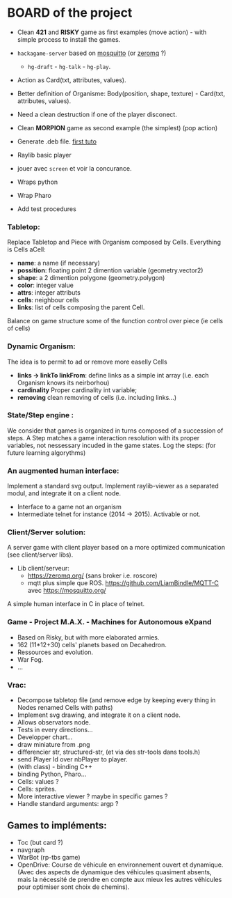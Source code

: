 # BOARD of the project

- Clean **421** and **RISKY** game as first examples (move action) - with simple process to install the games.
- `hackagame-server` based on [mosquitto](https://mosquitto.org/) (or [zeromq](http://czmq.zeromq.org/) ?)
   * `hg-draft` - `hg-talk` - `hg-play`.
- Action as Card(txt, attributes, values).
- Better definition of Organisme: Body(position, shape, texture) - Card(txt, attributes, values).
- Need a clean destruction if one of the player disconect.

- Clean **MORPION** game as second example (the simplest) (pop action)
- Generate .deb file. [first tuto](https://medium.com/deplink/how-to-create-a-deb-file-tutorial-b56388fc35fd)
- Raylib basic player
- jouer avec `screen` et voir la concurance.
- Wraps python
- Wrap Pharo
- Add test procedures

### Tabletop:

Replace Tabletop and Piece with Organism composed by Cells. Everything is Cells
aCell:

- **name**: a name (if necessary)
- **possition**: floating point 2 dimention variable (geometry.vector2)
- **shape**: a 2 dimention polygone (geometry.polygon)
- **color**: integer value
- **attrs**: integer attributs
- **cells**: neighbour cells
- **links**: list of cells composing the parent Cell.

Balance on game structure some of the function control over piece (ie cells of cells)

### Dynamic Organism:

The idea is to permit to ad or remove more easelly Cells

- **links -> linkTo linkFrom**: define links as a simple int array (i.e. each Organism knows its neirborhou)
- **cardinality** Proper cardinality int variable;
- **removing** clean removing of cells (i.e. including links...)


### State/Step engine :

We consider that games is organized in turns composed of a succession of steps. 
A Step matches a game interaction resolution with its proper variables, not nessessary incuded in the game states. 
Log the steps: (for future learning algorythms)

### An augmented human interface:

Implement a standard svg output.
Implement raylib-viewer as a separated modul, and integrate it on a client node.

- Interface to a game not an organism
- Intermediate telnet for instance (2014 -> 2015). Activable or not.

### Client/Server solution:

A server game with client player based on a more optimized communication (see client/server libs).

- Lib client/serveur:
	* https://zeromq.org/ (sans broker i.e. roscore)
	* mqtt plus simple que ROS. https://github.com/LiamBindle/MQTT-C avec https://mosquitto.org/

A simple human interface in C in place of telnet. 

### Game - Project  M.A.X. - Machines for Autonomous eXpand

- Based on Risky, but with more elaborated armies.
- 162 (11*12+30) cells' planets based on Decahedron.
- Ressources and evolution.
- War Fog.
- ...

### Vrac:

- Decompose tabletop file (and remove edge by keeping every thing in Nodes renamed Cells with paths)
- Implement svg drawing, and integrate it on a client node.
- Allows observators node.
- Tests in every directions...
- Developper chart...
- draw miniature from .png
- differencier str, structured-str, (et via des str-tools dans tools.h)
- send Player Id over nbPlayer to player.
- (with class) - binding C++
- binding Python, Pharo...
- Cells: values ?
- Cells: sprites.
- More interactive viewer ? maybe in specific games ?
- Handle standard arguments: argp ?

## Games to impléments:

- Toc (but card ?)
- navgraph
- WarBot (rp-tbs game)
- OpenDrive: Course de véhicule en environnement ouvert et dynamique. (Avec des aspects de dynamique des véhicules quasiment absents, mais la nécessité de prendre en compte aux mieux les autres véhicules pour optimiser sont choix de chemins).

